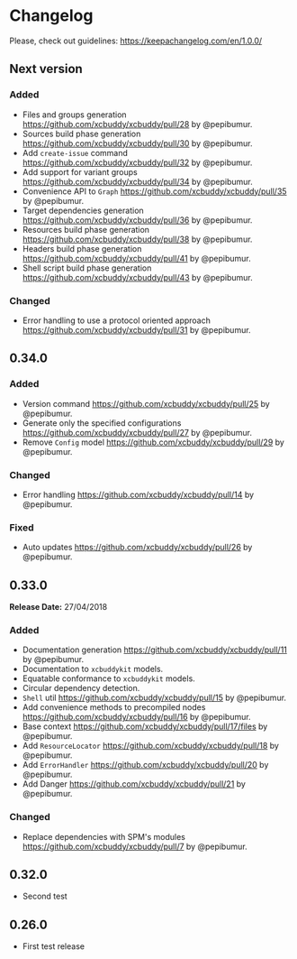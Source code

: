 # Changelog

Please, check out guidelines: https://keepachangelog.com/en/1.0.0/

## Next version

### Added

* Files and groups generation https://github.com/xcbuddy/xcbuddy/pull/28 by @pepibumur.
* Sources build phase generation https://github.com/xcbuddy/xcbuddy/pull/30 by @pepibumur.
* Add `create-issue` command https://github.com/xcbuddy/xcbuddy/pull/32 by @pepibumur.
* Add support for variant groups https://github.com/xcbuddy/xcbuddy/pull/34 by @pepibumur.
* Convenience API to `Graph` https://github.com/xcbuddy/xcbuddy/pull/35 by @pepibumur.
* Target dependencies generation https://github.com/xcbuddy/xcbuddy/pull/36 by @pepibumur.
* Resources build phase generation https://github.com/xcbuddy/xcbuddy/pull/38 by @pepibumur.
* Headers build phase generation https://github.com/xcbuddy/xcbuddy/pull/41 by @pepibumur.
* Shell script build phase generation https://github.com/xcbuddy/xcbuddy/pull/43 by @pepibumur.

### Changed

* Error handling to use a protocol oriented approach https://github.com/xcbuddy/xcbuddy/pull/31 by @pepibumur.

## 0.34.0

### Added

* Version command https://github.com/xcbuddy/xcbuddy/pull/25 by @pepibumur.
* Generate only the specified configurations https://github.com/xcbuddy/xcbuddy/pull/27 by @pepibumur.
* Remove `Config` model https://github.com/xcbuddy/xcbuddy/pull/29 by @pepibumur.

### Changed

* Error handling https://github.com/xcbuddy/xcbuddy/pull/14 by @pepibumur.

### Fixed

* Auto updates https://github.com/xcbuddy/xcbuddy/pull/26 by @pepibumur.

## 0.33.0

**Release Date:** 27/04/2018

### Added

* Documentation generation https://github.com/xcbuddy/xcbuddy/pull/11 by @pepibumur.
* Documentation to `xcbuddykit` models.
* Equatable conformance to `xcbuddykit` models.
* Circular dependency detection.
* `Shell` util https://github.com/xcbuddy/xcbuddy/pull/15 by @pepibumur.
* Add convenience methods to precompiled nodes https://github.com/xcbuddy/xcbuddy/pull/16 by @pepibumur.
* Base context https://github.com/xcbuddy/xcbuddy/pull/17/files by @pepibumur.
* Add `ResourceLocator` https://github.com/xcbuddy/xcbuddy/pull/18 by @pepibumur.
* Add `ErrorHandler` https://github.com/xcbuddy/xcbuddy/pull/20 by @pepibumur.
* Add Danger https://github.com/xcbuddy/xcbuddy/pull/21 by @pepibumur.

### Changed

* Replace dependencies with SPM's modules https://github.com/xcbuddy/xcbuddy/pull/7 by @pepibumur.

## 0.32.0

* Second test

## 0.26.0

* First test release
